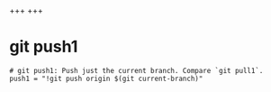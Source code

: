 +++
+++

# git push1

```gitconfig
# git push1: Push just the current branch. Compare `git pull1`.
push1 = "!git push origin $(git current-branch)"
```